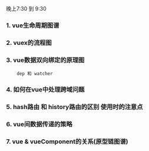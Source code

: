 晚上7:30 到 9:30
### 1. vue生命周期图谱
### 2. vuex的流程图
### 3. vue数据双向绑定的原理图
        dep 和 watcher
### 4. 如何在vue中处理跨域问题
### 5. hash路由 和 history路由的区别 使用时的注意点
### 6. vue间数据传递的策略
### 7. vue & vueComponent的关系(原型链图谱)


